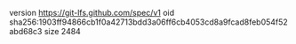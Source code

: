 version https://git-lfs.github.com/spec/v1
oid sha256:1903ff94866cb1f0a42713bdd3a06ff6cb4053cd8a9fcad8feb054f52abd68c3
size 2484
